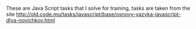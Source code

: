 These are Java Script tasks that I solve for training, tasks are taken from the site http://old.code.mu/tasks/javascript/base/osnovy-yazyka-javascript-dlya-novichkov.html